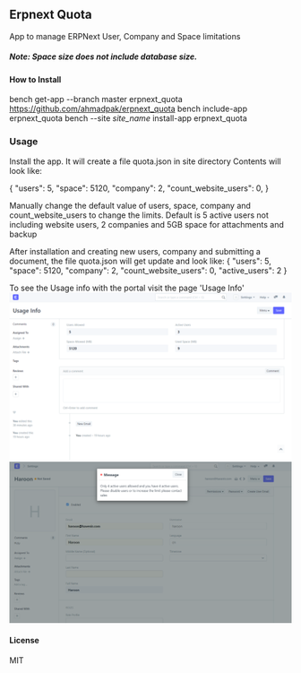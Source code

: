 ## Erpnext Quota

App to manage ERPNext User, Company and Space limitations
##### Note: Space size does not include database size.

#### How to Install
bench get-app --branch master erpnext_quota https://github.com/ahmadpak/erpnext_quota
bench include-app erpnext_quota
bench --site *site_name* install-app erpnext_quota

### Usage
Install the app. It will create a file quota.json in site directory
Contents will look like:

{
  "users": 5,
  "space": 5120,
  "company": 2,
  "count_website_users": 0,
}


Manually change the default value of users, space, company and count_website_users to change the limits. Default is 5 active users not including website users, 2 companies and 5GB space for attachments and backup

After installation and creating new users, company and submitting a document, the file quota.json will get update and look like:
{
  "users": 5,
  "space": 5120,
  "company": 2,
  "count_website_users": 0,
  "active_users": 2
}

To see the Usage info with the portal visit the page 'Usage Info'
![Usage Info Screenshot](images/usage_info.png)
![Usage Info Error Screenshot](images/usage_info_error.png)
#### License
MIT
